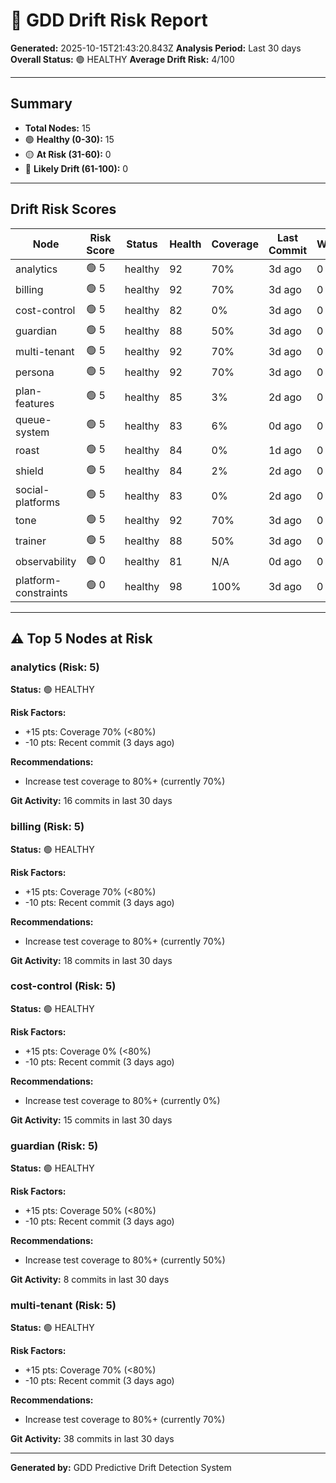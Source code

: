 # 🔮 GDD Drift Risk Report

**Generated:** 2025-10-15T21:43:20.843Z
**Analysis Period:** Last 30 days
**Overall Status:** 🟢 HEALTHY
**Average Drift Risk:** 4/100

---

## Summary

- **Total Nodes:** 15
- 🟢 **Healthy (0-30):** 15
- 🟡 **At Risk (31-60):** 0
- 🔴 **Likely Drift (61-100):** 0

---

## Drift Risk Scores

| Node | Risk Score | Status | Health | Coverage | Last Commit | Warnings |
|------|------------|--------|--------|----------|-------------|----------|
| analytics | 🟢 5 | healthy | 92 | 70% | 3d ago | 0 |
| billing | 🟢 5 | healthy | 92 | 70% | 3d ago | 0 |
| cost-control | 🟢 5 | healthy | 82 | 0% | 3d ago | 0 |
| guardian | 🟢 5 | healthy | 88 | 50% | 3d ago | 0 |
| multi-tenant | 🟢 5 | healthy | 92 | 70% | 3d ago | 0 |
| persona | 🟢 5 | healthy | 92 | 70% | 3d ago | 0 |
| plan-features | 🟢 5 | healthy | 85 | 3% | 2d ago | 0 |
| queue-system | 🟢 5 | healthy | 83 | 6% | 0d ago | 0 |
| roast | 🟢 5 | healthy | 84 | 0% | 1d ago | 0 |
| shield | 🟢 5 | healthy | 84 | 2% | 2d ago | 0 |
| social-platforms | 🟢 5 | healthy | 83 | 0% | 2d ago | 0 |
| tone | 🟢 5 | healthy | 92 | 70% | 3d ago | 0 |
| trainer | 🟢 5 | healthy | 88 | 50% | 3d ago | 0 |
| observability | 🟢 0 | healthy | 81 | N/A | 0d ago | 0 |
| platform-constraints | 🟢 0 | healthy | 98 | 100% | 3d ago | 0 |

---

## ⚠️ Top 5 Nodes at Risk

### analytics (Risk: 5)

**Status:** 🟢 HEALTHY

**Risk Factors:**
- +15 pts: Coverage 70% (<80%)
- -10 pts: Recent commit (3 days ago)

**Recommendations:**
- Increase test coverage to 80%+ (currently 70%)

**Git Activity:** 16 commits in last 30 days

### billing (Risk: 5)

**Status:** 🟢 HEALTHY

**Risk Factors:**
- +15 pts: Coverage 70% (<80%)
- -10 pts: Recent commit (3 days ago)

**Recommendations:**
- Increase test coverage to 80%+ (currently 70%)

**Git Activity:** 18 commits in last 30 days

### cost-control (Risk: 5)

**Status:** 🟢 HEALTHY

**Risk Factors:**
- +15 pts: Coverage 0% (<80%)
- -10 pts: Recent commit (3 days ago)

**Recommendations:**
- Increase test coverage to 80%+ (currently 0%)

**Git Activity:** 15 commits in last 30 days

### guardian (Risk: 5)

**Status:** 🟢 HEALTHY

**Risk Factors:**
- +15 pts: Coverage 50% (<80%)
- -10 pts: Recent commit (3 days ago)

**Recommendations:**
- Increase test coverage to 80%+ (currently 50%)

**Git Activity:** 8 commits in last 30 days

### multi-tenant (Risk: 5)

**Status:** 🟢 HEALTHY

**Risk Factors:**
- +15 pts: Coverage 70% (<80%)
- -10 pts: Recent commit (3 days ago)

**Recommendations:**
- Increase test coverage to 80%+ (currently 70%)

**Git Activity:** 38 commits in last 30 days

---

**Generated by:** GDD Predictive Drift Detection System
